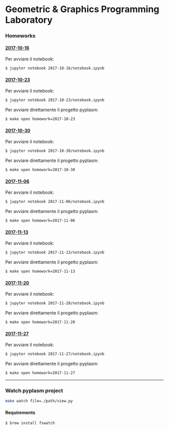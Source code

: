 # Geometric & Graphics Programming Laboratory


### Homeworks

#### [2017-10-16](https://github.com/menxit/ggpl/blob/master/2017-10-16/notebook.ipynb)
Per avviare il notebook:
```sh
$ jupyter notebook 2017-10-16/notebook.ipynb
```

#### [2017-10-23](https://github.com/menxit/ggpl/blob/master/2017-10-23/notebook.ipynb)
Per avviare il notebook:
```sh
$ jupyter notebook 2017-10-23/notebook.ipynb
```
Per avviare direttamente il progetto pyplasm:
```sh
$ make open homework=2017-10-23
```

#### [2017-10-30](https://github.com/menxit/ggpl/blob/master/2017-10-30/notebook.ipynb)
Per avviare il notebook:
```sh
$ jupyter notebook 2017-10-30/notebook.ipynb
```
Per avviare direttamente il progetto pyplasm:
```sh
$ make open homework=2017-10-30
```

#### [2017-11-06](https://github.com/menxit/ggpl/blob/master/2017-11-06/notebook.ipynb)
Per avviare il notebook:
```sh
$ jupyter notebook 2017-11-06/notebook.ipynb
```
Per avviare direttamente il progetto pyplasm:
```sh
$ make open homework=2017-11-06
```

#### [2017-11-13](https://github.com/menxit/ggpl/blob/master/2017-11-13/notebook.ipynb)
Per avviare il notebook:
```sh
$ jupyter notebook 2017-11-13/notebook.ipynb
```
Per avviare direttamente il progetto pyplasm:
```sh
$ make open homework=2017-11-13
```

#### [2017-11-20](https://github.com/menxit/ggpl/blob/master/2017-11-20/notebook.ipynb)
Per avviare il notebook:
```sh
$ jupyter notebook 2017-11-20/notebook.ipynb
```
Per avviare direttamente il progetto pyplasm:
```sh
$ make open homework=2017-11-20
```

#### [2017-11-27](https://github.com/menxit/ggpl/blob/master/2017-11-27/notebook.ipynb)
Per avviare il notebook:
```sh
$ jupyter notebook 2017-11-27/notebook.ipynb
```
Per avviare direttamente il progetto pyplasm:
```sh
$ make open homework=2017-11-27
```

---

### Watch pyplasm project
```sh
make watch file=./path/view.py
```

#### Requirements
```sh
$ brew install fswatch
```
